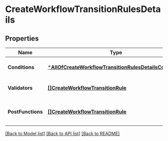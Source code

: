 # CreateWorkflowTransitionRulesDetails

## Properties
Name | Type | Description | Notes
------------ | ------------- | ------------- | -------------
**Conditions** | [***AllOfCreateWorkflowTransitionRulesDetailsConditions**](AllOfCreateWorkflowTransitionRulesDetailsConditions.md) | The workflow conditions. | [optional] [default to null]
**Validators** | [**[]CreateWorkflowTransitionRule**](CreateWorkflowTransitionRule.md) | The workflow validators. | [optional] [default to null]
**PostFunctions** | [**[]CreateWorkflowTransitionRule**](CreateWorkflowTransitionRule.md) | The workflow post functions. | [optional] [default to null]

[[Back to Model list]](../README.md#documentation-for-models) [[Back to API list]](../README.md#documentation-for-api-endpoints) [[Back to README]](../README.md)


